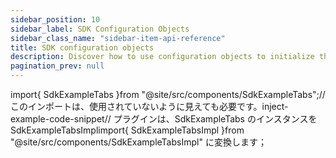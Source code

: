 ```yaml
---
sidebar_position: 10
sidebar_label: SDK Configuration Objects
sidebar_class_name: "sidebar-item-api-reference"
title: SDK configuration objects
description: Discover how to use configuration objects to initialize the Momento SDK client.
pagination_prev: null
---
```


import{ SdkExampleTabs }from "@site/src/components/SdkExampleTabs";// このインポートは、使用されていないように見えても必要です。inject-example-code-snippet// プラグインは、SdkExampleTabs のインスタンスを SdkExampleTabsImplimport{ SdkExampleTabsImpl }from "@site/src/components/SdkExampleTabsImpl" に変換します；

#

















##



###





###



###





###





###



